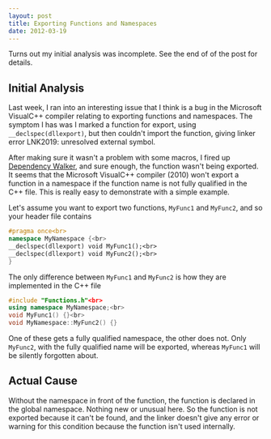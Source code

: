 ```yaml
---
layout: post
title: Exporting Functions and Namespaces
date: 2012-03-19
---
```


Turns out my initial analysis was incomplete. See the end of of the post for details.

## Initial Analysis

Last week, I ran into an interesting issue that I think is a bug in the Microsoft VisualC++ compiler relating to exporting functions and namespaces. The symptom I has was I marked a function for export, using `__declspec(dllexport)`, but then couldn't import the function, giving linker error LNK2019: unresolved external symbol.

After making sure it wasn't a problem with some macros, I fired up [Dependency Walker](http://www.dependencywalker.com/), and sure enough, the function wasn't being exported. It seems that the Microsoft VisualC++ compiler (2010) won't export a function in a namespace if the function name is not fully qualified in the C++ file. This is really easy to demonstrate with a simple example.

Let's assume you want to export two functions, `MyFunc1` and `MyFunc2`, and so your header file contains

```cpp
#pragma once<br>
namespace MyNamespace {<br>
__declspec(dllexport) void MyFunc1();<br>
__declspec(dllexport) void MyFunc2();<br>
}
```

The only difference between `MyFunc1` and `MyFunc2` is how they are implemented in the C++ file

```cpp
#include "Functions.h"<br>
using namespace MyNamespace;<br>
void MyFunc1() {}<br>
void MyNamespace::MyFunc2() {}
```

One of these gets a fully qualified namespace, the other does not. Only `MyFunc2`, with the fully qualified name will be exported, whereas `MyFunc1` will be silently forgotten about.

## Actual Cause

Without the namespace in front of the function, the function is declared in the global namespace. Nothing new or unusual here. So the function is not exported because it can't be found, and the linker doesn't give any error or warning for this condition because the function isn't used internally.